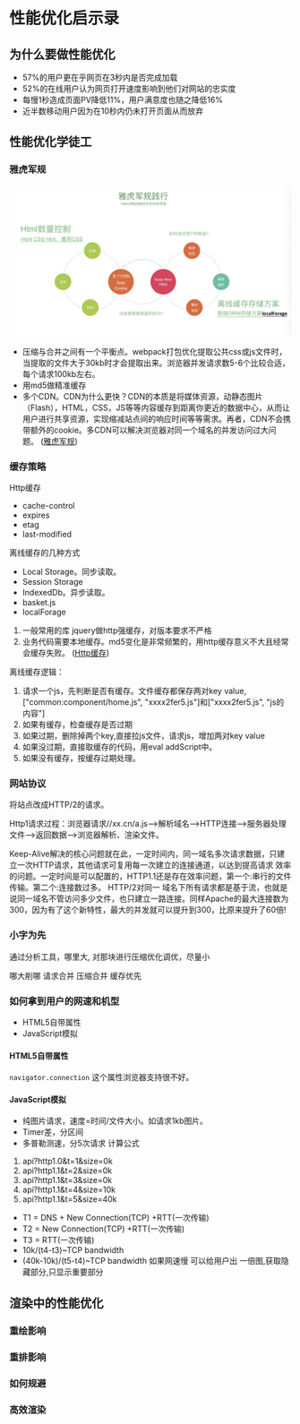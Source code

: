 # 性能优化启示录

## 为什么要做性能优化
- 57%的用户更在乎网页在3秒内是否完成加载
- 52%的在线用户认为网页打开速度影响到他们对网站的忠实度
- 每慢1秒造成页面PV降低11%，用户满意度也随之降低16%
- 近半数移动用户因为在10秒内仍未打开页面从而放弃

## 性能优化学徒工
### 雅虎军规
![](./images/yahoo.jpg)

- 压缩与合并之间有一个平衡点。webpack打包优化提取公共css或js文件时，当提取的文件大于30kb时才会提取出来。浏览器并发请求数5-6个比较合适，每个请求100kb左右。
- 用md5做精准缓存
- 多个CDN。CDN为什么更快？CDN的本质是将媒体资源，动静态图片（Flash），HTML，CSS，JS等等内容缓存到距离你更近的数据中心，从而让用户进行共享资源，实现缩减站点间的响应时间等等需求。再者，CDN不会携带额外的cookie。多CDN可以解决浏览器对同一个域名的并发访问过大问题。
([雅虎军规](/web-front/performance/yahoo-35.md))

### 缓存策略
 Http缓存
- cache-control
- expires
- etag
- last-modified

离线缓存的几种方式
- Local Storage。同步读取。
- Session Storage
- IndexedDb。异步读取。
- basket.js
- localForage

1. 一般常用的库 jquery做http强缓存，对版本要求不严格
2. 业务代码需要本地缓存。md5变化是非常频繁的，用http缓存意义不大且经常会缓存失败。
([Http缓存](/web-front/nodejs/http-cache.md))

离线缓存逻辑：
1. 请求一个js，先判断是否有缓存。文件缓存都保存两对key value,["common:component/home.js", "xxxx2fer5.js"]和["xxxx2fer5.js", "js的内容"]
2. 如果有缓存，检查缓存是否过期
3. 如果过期，删除掉两个key,直接拉js文件，请求js，增加两对key value
4. 如果没过期，直接取缓存的代码，用eval addScript中。
5. 如果没有缓存，按缓存过期处理。


### 网站协议
将站点改成HTTP/2的请求。

Http1请求过程：浏览器请求//xx.cn/a.js-->解析域名—>HTTP连接—>服务器处理文件—>返回数据-->浏览器解析、渲染文件。

Keep-Alive解决的核心问题就在此，一定时间内，同一域名多次请求数据，只建立一次HTTP请求，其他请求可复用每一次建立的连接通道，以达到提高请求 效率的问题。一定时间是可以配置的，HTTP1.1还是存在效率问题，第一个:串行的文件传输。第二个:连接数过多。
HTTP/2对同一 域名下所有请求都是基于流，也就是说同一域名不管访问多少文件，也只建立一路连接。同样Apache的最大连接数为300，因为有了这个新特性，最大的并发就可以提升到300，比原来提升了60倍!

### 小字为先
通过分析工具，哪里大, 对那块进行压缩优化调优，尽量小

哪大削哪 请求合并 压缩合并 缓存优先

### 如何拿到用户的网速和机型
- HTML5自带属性
- JavaScript模拟

#### HTML5自带属性
`navigator.connection`
这个属性浏览器支持很不好。

#### JavaScript模拟
- 纯图片请求，速度=时间/文件大小。如请求1kb图片。
- Timer差，分区间
- 多普勒测速，分5次请求
计算公式
1. api?http1.0&t=1&size=0k
2. api?http1.1&t=2&size=0k
3. api?http1.1&t=3&size=0k
4. api?http1.1&t=4&size=10k
5. api?http1.1&t=5&size=40k

- T1 = DNS + New Connection(TCP) +RTT(一次传输)
- T2 = New Connection(TCP) +RTT(一次传输)
- T3 = RTT(一次传输)
- 10k/(t4-t3)~TCP bandwidth
- (40k-10k)/(t5-t4)~TCP bandwidth
如果网速慢 可以给用户出 一倍图,获取隐藏部分,只显示重要部分

## 渲染中的性能优化

### 重绘影响

### 重排影响

### 如何规避

### 高效渲染

